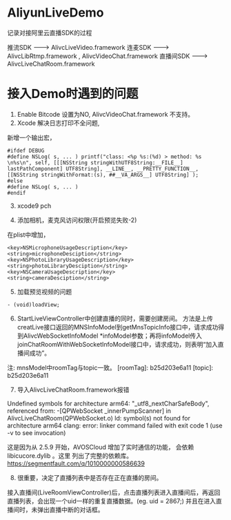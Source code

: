 # AliyunLiveDemo
记录对接阿里云直播SDK的过程

推流SDK   ———> AlivcLiveVideo.framework
连麦SDK   ———> AlivcLibRtmp.framework , AlivcVideoChat.framework
直播间SDK ———> AlivcLiveChatRoom.framework

# 接入Demo时遇到的问题

1.  Enable Bitcode    设置为NO,  AlivcVideoChat.framework 不支持。
2. Xcode 解决日志打印不全问题,

新增一个输出宏，

```
#ifdef DEBUG
#define NSLog( s, ... ) printf("class: <%p %s:(%d) > method: %s \n%s\n", self, [[[NSString stringWithUTF8String:__FILE__] lastPathComponent] UTF8String], __LINE__, __PRETTY_FUNCTION__, [[NSString stringWithFormat:(s), ##__VA_ARGS__] UTF8String] );
#else
#define NSLog( s, ... )
#endif
```

3.  xcode9 pch

4. 添加相机，麦克风访问权限(开启预览失败-2)

在plist中增加，

```
<key>NSMicrophoneUsageDescription</key>
<string>microphoneDesciption</string>
<key>NSPhotoLibraryUsageDescription</key>
<string>photoLibraryDesciption</string>
<key>NSCameraUsageDescription</key>
<string>cameraDesciption</string>
```

5. 加载预览视频的问题

```
- (void)loadView;

```

6. StartLiveViewController中创建直播的同时，需要创建房间。
方法是上传creatLive接口返回的MNSInfoModel到getMnsTopicInfo接口中，请求成功得到AlivcWebSocketInfoModel *infoModel参数；再将infoModel传入
joinChatRoomWithWebSocketInfoModel接口中，请求成功，则表明“加入直播间成功”。

注: mnsModel中roomTag与topic一致。
   [roomTag]: b25d203e6a11
   [topic]: b25d203e6a11

7. 导入AlivcLiveChatRoom.framework报错

Undefined symbols for architecture arm64:
  "_utf8_nextCharSafeBody", referenced from:
      -[QPWebSocket _innerPumpScanner] in AlivcLiveChatRoom(QPWebSocket.o)
ld: symbol(s) not found for architecture arm64
clang: error: linker command failed with exit code 1 (use -v to see invocation)

这是因为从 2.5.9 开始，AVOSCloud 增加了实时通信的功能， 会依赖 libicucore.dylib 。这里 列出了完整的依赖库。
https://segmentfault.com/q/1010000000586639

8. 很重要，决定了直播列表中是否存在正在直播的房间。

接入直播间(LiveRoomViewController)后，点击直播列表进入直播间后，再返回直播列表，会出现一个uid一样的重复直播数据。(eg. uid = 2867;) 并且在进入直播间时，未弹出直播中断的对话框。
